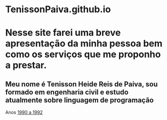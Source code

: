 # TenissonPaiva.github.io
<h1> Nesse site farei uma breve apresentação da minha pessoa bem como os serviços que me proponho a prestar.</h1>
<h2> Meu nome é Tenisson Heide Reis de Paiva, sou formado em engenharia civil e estudo atualmente sobre linguagem de programação</h2>
<p>Anos <a href= "https://www.olx.com.br/autos-e-pecas/carros-vans-e-utilitarios/gm-chevrolet/opala?re=10&rs=8">1990 a 1992</a> </p>

